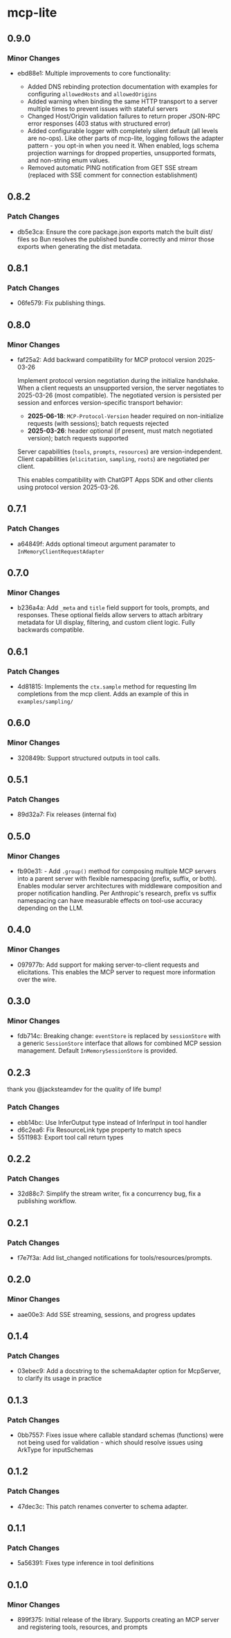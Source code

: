 # mcp-lite

## 0.9.0

### Minor Changes

- ebd88e1: Multiple improvements to core functionality:

  - Added DNS rebinding protection documentation with examples for configuring `allowedHosts` and `allowedOrigins`
  - Added warning when binding the same HTTP transport to a server multiple times to prevent issues with stateful servers
  - Changed Host/Origin validation failures to return proper JSON-RPC error responses (403 status with structured error)
  - Added configurable logger with completely silent default (all levels are no-ops). Like other parts of mcp-lite, logging follows the adapter pattern - you opt-in when you need it. When enabled, logs schema projection warnings for dropped properties, unsupported formats, and non-string enum values.
  - Removed automatic PING notification from GET SSE stream (replaced with SSE comment for connection establishment)

## 0.8.2

### Patch Changes

- db5e3ca: Ensure the core package.json exports match the built dist/ files so Bun resolves the published bundle correctly and mirror those exports when generating the dist metadata.

## 0.8.1

### Patch Changes

- 06fe579: Fix publishing things.

## 0.8.0

### Minor Changes

- faf25a2: Add backward compatibility for MCP protocol version 2025-03-26

  Implement protocol version negotiation during the initialize handshake. When a client requests an unsupported version, the server negotiates to 2025-03-26 (most compatible). The negotiated version is persisted per session and enforces version-specific transport behavior:

  - **2025-06-18**: `MCP-Protocol-Version` header required on non-initialize requests (with sessions); batch requests rejected
  - **2025-03-26**: header optional (if present, must match negotiated version); batch requests supported

  Server capabilities (`tools`, `prompts`, `resources`) are version-independent. Client capabilities (`elicitation`, `sampling`, `roots`) are negotiated per client.

  This enables compatibility with ChatGPT Apps SDK and other clients using protocol version 2025-03-26.

## 0.7.1

### Patch Changes

- a64849f: Adds optional timeout argument paramater to `InMemoryClientRequestAdapter`

## 0.7.0

### Minor Changes

- b236a4a: Add `_meta` and `title` field support for tools, prompts, and responses. These optional fields allow servers to attach arbitrary metadata for UI display, filtering, and custom client logic. Fully backwards compatible.

## 0.6.1

### Patch Changes

- 4d81815: Implements the `ctx.sample` method for requesting llm completions from the mcp client. Adds an example of this in `examples/sampling/`

## 0.6.0

### Minor Changes

- 320849b: Support structured outputs in tool calls.

## 0.5.1

### Patch Changes

- 89d32a7: Fix releases (internal fix)

## 0.5.0

### Minor Changes

- fb90e31: - Add `.group()` method for composing multiple MCP servers into a parent server with flexible namespacing (prefix, suffix, or both). Enables modular server architectures with middleware composition and proper notification handling. Per Anthropic's research, prefix vs suffix namespacing can have measurable effects on tool-use accuracy depending on the LLM.

## 0.4.0

### Minor Changes

- 097977b: Add support for making server-to-client requests and elicitations. This enables the MCP server to request more information over the wire.

## 0.3.0

### Minor Changes

- fdb714c: Breaking change: `eventStore` is replaced by `sessionStore` with a generic `SessionStore` interface that allows for combined MCP session management. Default `InMemorySessionStore` is provided.

## 0.2.3

thank you @jacksteamdev for the quality of life bump!

### Patch Changes

- ebb14bc: Use InferOutput type instead of InferInput in tool handler
- d6c2ea6: Fix ResourceLink type property to match specs
- 5511983: Export tool call return types

## 0.2.2

### Patch Changes

- 32d88c7: Simplify the stream writer, fix a concurrency bug, fix a publishing workflow.

## 0.2.1

### Patch Changes

- f7e7f3a: Add list_changed notifications for tools/resources/prompts.

## 0.2.0

### Minor Changes

- aae00e3: Add SSE streaming, sessions, and progress updates

## 0.1.4

### Patch Changes

- 03ebec9: Add a docstring to the schemaAdapter option for McpServer, to clarify its usage in practice

## 0.1.3

### Patch Changes

- 0bb7557: Fixes issue where callable standard schemas (functions) were not being used for validation - which should resolve issues using ArkType for inputSchemas

## 0.1.2

### Patch Changes

- 47dec3c: This patch renames converter to schema adapter.

## 0.1.1

### Patch Changes

- 5a56391: Fixes type inference in tool definitions

## 0.1.0

### Minor Changes

- 899f375: Initial release of the library. Supports creating an MCP server and registering tools, resources, and prompts
